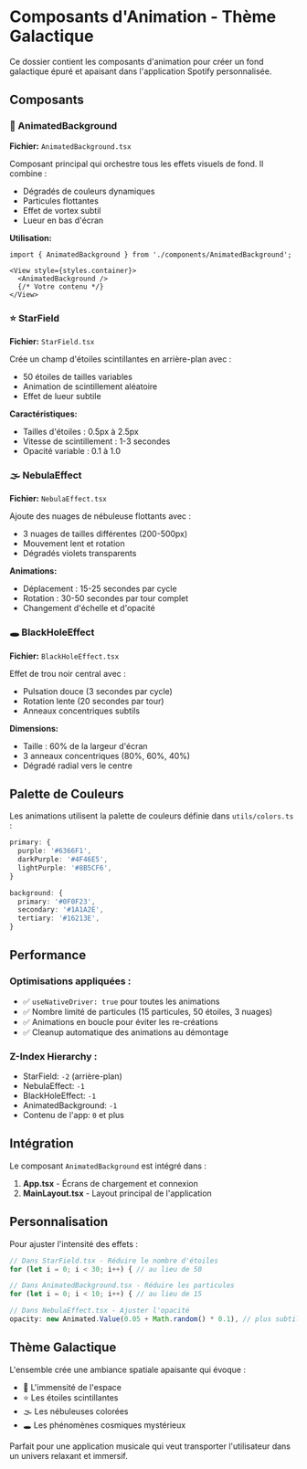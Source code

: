 # Composants d'Animation - Thème Galactique

Ce dossier contient les composants d'animation pour créer un fond galactique épuré et apaisant dans l'application Spotify personnalisée.

## Composants

### 🌌 AnimatedBackground
**Fichier:** `AnimatedBackground.tsx`

Composant principal qui orchestre tous les effets visuels de fond. Il combine :
- Dégradés de couleurs dynamiques
- Particules flottantes
- Effet de vortex subtil
- Lueur en bas d'écran

**Utilisation:**
```tsx
import { AnimatedBackground } from './components/AnimatedBackground';

<View style={styles.container}>
  <AnimatedBackground />
  {/* Votre contenu */}
</View>
```

### ⭐ StarField
**Fichier:** `StarField.tsx`

Crée un champ d'étoiles scintillantes en arrière-plan avec :
- 50 étoiles de tailles variables
- Animation de scintillement aléatoire
- Effet de lueur subtile

**Caractéristiques:**
- Tailles d'étoiles : 0.5px à 2.5px
- Vitesse de scintillement : 1-3 secondes
- Opacité variable : 0.1 à 1.0

### 🌫️ NebulaEffect
**Fichier:** `NebulaEffect.tsx`

Ajoute des nuages de nébuleuse flottants avec :
- 3 nuages de tailles différentes (200-500px)
- Mouvement lent et rotation
- Dégradés violets transparents

**Animations:**
- Déplacement : 15-25 secondes par cycle
- Rotation : 30-50 secondes par tour complet
- Changement d'échelle et d'opacité

### 🕳️ BlackHoleEffect
**Fichier:** `BlackHoleEffect.tsx`

Effet de trou noir central avec :
- Pulsation douce (3 secondes par cycle)
- Rotation lente (20 secondes par tour)
- Anneaux concentriques subtils

**Dimensions:**
- Taille : 60% de la largeur d'écran
- 3 anneaux concentriques (80%, 60%, 40%)
- Dégradé radial vers le centre

## Palette de Couleurs

Les animations utilisent la palette de couleurs définie dans `utils/colors.ts` :

```typescript
primary: {
  purple: '#6366F1',
  darkPurple: '#4F46E5',
  lightPurple: '#8B5CF6',
}

background: {
  primary: '#0F0F23',
  secondary: '#1A1A2E',
  tertiary: '#16213E',
}
```

## Performance

### Optimisations appliquées :
- ✅ `useNativeDriver: true` pour toutes les animations
- ✅ Nombre limité de particules (15 particules, 50 étoiles, 3 nuages)
- ✅ Animations en boucle pour éviter les re-créations
- ✅ Cleanup automatique des animations au démontage

### Z-Index Hierarchy :
- StarField: `-2` (arrière-plan)
- NebulaEffect: `-1` 
- BlackHoleEffect: `-1`
- AnimatedBackground: `-1`
- Contenu de l'app: `0` et plus

## Intégration

Le composant `AnimatedBackground` est intégré dans :
1. **App.tsx** - Écrans de chargement et connexion
2. **MainLayout.tsx** - Layout principal de l'application

## Personnalisation

Pour ajuster l'intensité des effets :

```typescript
// Dans StarField.tsx - Réduire le nombre d'étoiles
for (let i = 0; i < 30; i++) { // au lieu de 50

// Dans AnimatedBackground.tsx - Réduire les particules
for (let i = 0; i < 10; i++) { // au lieu de 15

// Dans NebulaEffect.tsx - Ajuster l'opacité
opacity: new Animated.Value(0.05 + Math.random() * 0.1), // plus subtil
```

## Thème Galactique

L'ensemble crée une ambiance spatiale apaisante qui évoque :
- 🌌 L'immensité de l'espace
- ⭐ Les étoiles scintillantes
- 🌫️ Les nébuleuses colorées
- 🕳️ Les phénomènes cosmiques mystérieux

Parfait pour une application musicale qui veut transporter l'utilisateur dans un univers relaxant et immersif. 